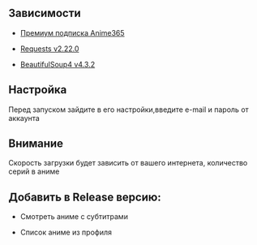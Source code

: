 ## Зависимости
- [Премиум подписка Anime365](https://smotret-anime.online/support/index)

- [Requests v2.22.0](https://github.com/Freso/script.module.requests)

- [BeautifulSoup4 v4.3.2](https://github.com/slmosl/script.module.beautifulsoup4)

## Настройка
Перед запуском зайдите в его настройки,введите e-mail и пароль от аккаунта

## Внимание
Скорость загрузки будет зависить от вашего интернета, количество серий в аниме

## Добавить в Release версию:
- Cмотреть аниме с субтитрами

- Список аниме из профиля
